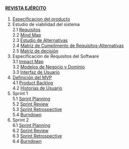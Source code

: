 #### [REVISTA EJÉRCITO](Home)  
1. [Especificacion del producto](1.-Especificación-del-producto)  
2. Estudio de viabilidad del sistema  
2.1 [Requisitos](2.1.-Requisitos)  
2.2 [Mind Map](2.2.-Mind-Map)  
2.3 [Estudio de Alternativas](2.3.-Estudio-de-Alternativas)  
2.4 [Matriz de Cumplimento de Requisitos-Alternativas](2.4.-Matriz-de-cumplimiento)  
2.5 [Matriz de decisión](2.5.-Matriz-de-decision)  
3. Especificación de Requisitos del Software   
3.1 [Impact Map](3.1.-Impact-Map)       
3.2 [Modelos de Negocio y Dominio](3.3.-Modelos-negocio-dominio)       
3.3 [Interfaz de Usuario](3.4.-Interfaz-de-Usuario)  
4. [Definición del MVP](4.-MVP)  
4.1 [Product Backlog](4.1.-Product-Backlog)  
4.2 [Historias de Usuario](4.2.-Historias-de-Usuario) 
5. Sprint 1                                             
5.1 [Sprint Planning](5.1.-Sprint-Planning)                                
5.2 [Sprint Review](5.2.-Sprint-Review)                            
5.3 [Sprint Retrospective](5.3.-Sprint-Retrospective)                                                       
5.4 [Burndown](5.4.-Burndown)                                                        
6. Sprint 2                                    
6.1 [Sprint Planning](6.1.-Sprint-Planning)                                                         
6.2 [Sprint Review](6.2.-Sprint-Review)                             
6.3 [Sprint Retrospective](6.3.-Sprint-Retrospective)                     
6.4 [Burndown](6.4.-Burndown)                     
                             

